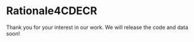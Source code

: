 # Rationale4CDECR


Thank you for your interest in our work. We will release the code and data soon!